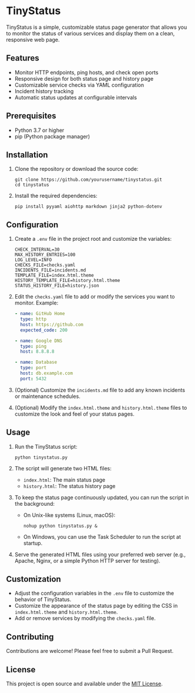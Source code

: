 # TinyStatus

TinyStatus is a simple, customizable status page generator that allows you to monitor the status of various services and display them on a clean, responsive web page.

## Features

- Monitor HTTP endpoints, ping hosts, and check open ports
- Responsive design for both status page and history page
- Customizable service checks via YAML configuration
- Incident history tracking
- Automatic status updates at configurable intervals

## Prerequisites

- Python 3.7 or higher
- pip (Python package manager)

## Installation

1. Clone the repository or download the source code:
   ```
   git clone https://github.com/yourusername/tinystatus.git
   cd tinystatus
   ```

2. Install the required dependencies:
   ```
   pip install pyyaml aiohttp markdown jinja2 python-dotenv
   ```

## Configuration

1. Create a `.env` file in the project root and customize the variables:
   ```
   CHECK_INTERVAL=30
   MAX_HISTORY_ENTRIES=100
   LOG_LEVEL=INFO
   CHECKS_FILE=checks.yaml
   INCIDENTS_FILE=incidents.md
   TEMPLATE_FILE=index.html.theme
   HISTORY_TEMPLATE_FILE=history.html.theme
   STATUS_HISTORY_FILE=history.json
   ```

2. Edit the `checks.yaml` file to add or modify the services you want to monitor. Example:
   ```yaml
   - name: GitHub Home
     type: http
     host: https://github.com
     expected_code: 200

   - name: Google DNS
     type: ping
     host: 8.8.8.8

   - name: Database
     type: port
     host: db.example.com
     port: 5432
   ```

3. (Optional) Customize the `incidents.md` file to add any known incidents or maintenance schedules.

4. (Optional) Modify the `index.html.theme` and `history.html.theme` files to customize the look and feel of your status pages.

## Usage

1. Run the TinyStatus script:
   ```
   python tinystatus.py
   ```

2. The script will generate two HTML files:
   - `index.html`: The main status page
   - `history.html`: The status history page

3. To keep the status page continuously updated, you can run the script in the background:
   - On Unix-like systems (Linux, macOS):
     ```
     nohup python tinystatus.py &
     ```
   - On Windows, you can use the Task Scheduler to run the script at startup.

4. Serve the generated HTML files using your preferred web server (e.g., Apache, Nginx, or a simple Python HTTP server for testing).

## Customization

- Adjust the configuration variables in the `.env` file to customize the behavior of TinyStatus.
- Customize the appearance of the status page by editing the CSS in `index.html.theme` and `history.html.theme`.
- Add or remove services by modifying the `checks.yaml` file.

## Contributing

Contributions are welcome! Please feel free to submit a Pull Request.

## License

This project is open source and available under the [MIT License](LICENSE).